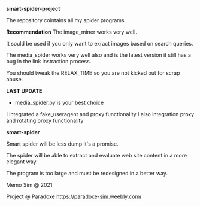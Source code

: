 
**smart-spider-project**

The repository cointains all my spider programs.

**Recommendation**
The image_miner works very well. 

It sould be used if you only want to exract images based on search queries.

The media_spider works very well also and is the latest version it still has a bug in the link instraction process. 

You should tweak the RELAX_TIME so you are not kicked out for scrap abuse.

**LAST UPDATE**
- media_spider.py is your best choice

I integrated a fake_useragent and proxy functionality
I also integration proxy and rotating proxy functionality

**smart-spider**

Smart spider will be less dump it's a promise.

The spider will be able to extract and evaluate web site content in a more elegant way.

The program is too large and must be redesigned in a better way.

Memo Sim @ 2021

Project @ Paradoxe
https://paradoxe-sim.weebly.com/
